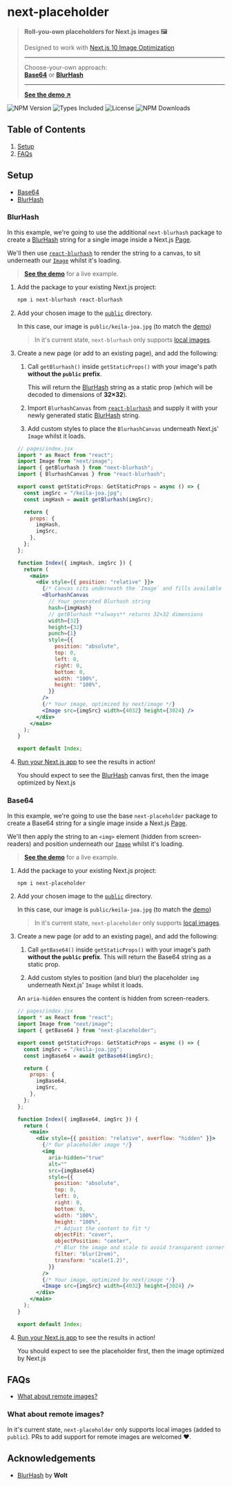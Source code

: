 # next-placeholder

> **Roll-you-own placeholders for Next.js images 🖼**
>
> Designed to work with [Next.js 10 Image Optimization][next/image]
>
> ---
>
> Choose-your-own approach:  
> [**Base64**](#base64) or [**BlurHash**](#blurhash)
>
> ---
>
> [**See the demo ↗** ][demo]

![NPM Version](https://badgen.net/npm/v/next-placeholder)
![Types Included](https://badgen.net/npm/types/next-placeholder)
![License](https://badgen.net/github/license/joe-bell/next-placeholder)
![NPM Downloads](https://badgen.net/npm/dm/next-placeholder)

## Table of Contents

1. [Setup](#setup)
2. [FAQs](#faqs)

## Setup

- [Base64](#base64)
- [BlurHash](#blurhash)

### BlurHash

In this example, we're going to use the additional `next-blurhash` package to create a [BlurHash][blurhash] string for a single image inside a Next.js [Page](https://nextjs.org/docs/basic-features/pages).

We'll then use [`react-blurhash`][react-blurhash] to render the string to a canvas, to sit underneath our [`Image`][next/image] whilst it's loading.

> [**See the demo**][demo] for a live example.

1. Add the package to your existing Next.js project:

   ```sh
   npm i next-blurhash react-blurhash
   ```

2. Add your chosen image to the [`public`](https://nextjs.org/docs/basic-features/static-file-serving) directory.

   In this case, our image is `public/keila-joa.jpg` (to match the [demo][demo])

   > In it's current state, `next-blurhash` only supports [local images](#what-about-remote-images).

3. Create a new page (or add to an existing page), and add the following:

   1. Call `getBlurhash()` inside `getStaticProps()` with your image's path **without the `public` prefix**.

      This will return the [BlurHash][blurhash] string as a static prop (which will be decoded to dimensions of **32×32**).

   2. Import `BlurhashCanvas` from [`react-blurhash`][react-blurhash] and supply it with your newly generated static [BlurHash][blurhash] string.

   3. Add custom styles to place the `BlurhashCanvas` underneath Next.js' `Image` whilst it loads.

   ```jsx
   // pages/index.jsx
   import * as React from "react";
   import Image from "next/image";
   import { getBlurhash } from "next-blurhash";
   import { BlurhashCanvas } from "react-blurhash";

   export const getStaticProps: GetStaticProps = async () => {
     const imgSrc = "/keila-joa.jpg";
     const imgHash = await getBlurhash(imgSrc);

     return {
       props: {
         imgHash,
         imgSrc,
       },
     };
   };

   function Index({ imgHash, imgSrc }) {
     return (
       <main>
         <div style={{ position: "relative" }}>
           {/* Canvas sits underneath the `Image` and fills available space */}
           <BlurhashCanvas
             // Your generated Blurhash string
             hash={imgHash}
             // getBlurhash **always** returns 32×32 dimensions
             width={32}
             height={32}
             punch={1}
             style={{
               position: "absolute",
               top: 0,
               left: 0,
               right: 0,
               bottom: 0,
               width: "100%",
               height: "100%",
             }}
           />
           {/* Your image, optimized by next/image */}
           <Image src={imgSrc} width={4032} height={3024} />
         </div>
       </main>
     );
   }

   export default Index;
   ```

4. [Run your Next.js app](https://nextjs.org/docs/api-reference/cli#build) to see the results in action!

   You should expect to see the [BlurHash][blurhash] canvas first, then the image optimized by Next.js

### Base64

In this example, we're going to use the base `next-placeholder` package to create a Base64 string for a single image inside a Next.js [Page](https://nextjs.org/docs/basic-features/pages).

We'll then apply the string to an `<img>` element (hidden from screen-readers) and position underneath our [`Image`][next/image] whilst it's loading.

> [**See the demo**][demo] for a live example.

1. Add the package to your existing Next.js project:

   ```sh
   npm i next-placeholder
   ```

2. Add your chosen image to the [`public`](https://nextjs.org/docs/basic-features/static-file-serving) directory.

   In this case, our image is `public/keila-joa.jpg` (to match the [demo][demo])

   > In it's current state, `next-placeholder` only supports [local images](#what-about-remote-images).

3. Create a new page (or add to an existing page), and add the following:

   1. Call `getBase64()` inside `getStaticProps()` with your image's path **without the `public` prefix**. This will return the Base64 string as a static prop.

   2. Add custom styles to position (and blur) the placeholder `img` underneath Next.js' `Image` whilst it loads.

   An `aria-hidden` ensures the content is hidden from screen-readers.

   ```jsx
   // pages/index.jsx
   import * as React from "react";
   import Image from "next/image";
   import { getBase64 } from "next-placeholder";

   export const getStaticProps: GetStaticProps = async () => {
     const imgSrc = "/keila-joa.jpg";
     const imgBase64 = await getBase64(imgSrc);

     return {
       props: {
         imgBase64,
         imgSrc,
       },
     };
   };

   function Index({ imgBase64, imgSrc }) {
     return (
       <main>
         <div style={{ position: "relative", overflow: "hidden" }}>
           {/* Our placeholder image */}
           <img
             aria-hidden="true"
             alt=""
             src={imgBase64}
             style={{
               position: "absolute",
               top: 0,
               left: 0,
               right: 0,
               bottom: 0,
               width: "100%",
               height: "100%",
               /* Adjust the content to fit */
               objectFit: "cover",
               objectPosition: "center",
               /* Blur the image and scale to avoid transparent corners */
               filter: "blur(2rem)",
               transform: "scale(1.2)",
             }}
           />
           {/* Your image, optimized by next/image */}
           <Image src={imgSrc} width={4032} height={3024} />
         </div>
       </main>
     );
   }

   export default Index;
   ```

4. [Run your Next.js app](https://nextjs.org/docs/api-reference/cli#build) to see the results in action!

   You should expect to see the placeholder first, then the image optimized by Next.js

## FAQs

- [What about remote images?](#what-about-remote-images)

### What about remote images?

In it's current state, `next-placeholder` only supports local images (added to `public`). PRs to add support for remote images are welcomed ❤️.

[blurhash]: https://blurha.sh/
[react-blurhash]: https://github.com/woltapp/react-blurhash
[next/image]: https://nextjs.org/docs/basic-features/image-optimization
[demo]: https://next-placeholder.joebell.co.uk

## Acknowledgements

- [BlurHash][blurhash] by **Wolt**
